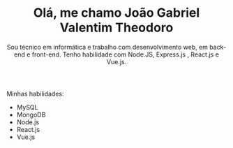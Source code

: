 <header>
 <h1>Olá, me chamo João Gabriel Valentim Theodoro</h1> 
 Sou técnico em informática e trabalho com desenvolvimento web, em back-end e front-end. Tenho habilidade com Node.JS, Express.js , React.js e Vue.js.
</header>
<div>
  Minhas habilidades:
  <ul>
    <li>MySQL</li> 
    <li>MongoDB</li> 
    <li>Node.js</li> 
    <li>React.js</li> 
    <li>Vue.js</li> 
  </ul>
</div>
